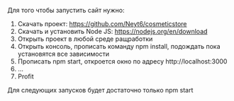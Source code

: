 Для того чтобы запустить сайт нужно:

1. Скачать проект: https://github.com/Neyt6/cosmeticstore
2. Скачать и установить Node JS: https://nodejs.org/en/download
3. Открыть проект в любой среде ращработки
4. Открыть консоль, прописать команду npm install, подождать пока установятся все зависимости
5. Прописать npm start, откроется окно по адресу http://localhost:3000
6. ...
7. Profit

Для следующих запусков будет достаточно только npm start